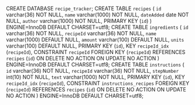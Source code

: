 CREATE DATABASE `recipe_tracker`;
CREATE TABLE `recipes` (
  `id` varchar(36) NOT NULL,
  `name` varchar(1000) NOT NULL,
  `dateAdded` date NOT NULL,
  `author` varchar(1000) NOT NULL,
  PRIMARY KEY (`id`)
) ENGINE=InnoDB DEFAULT CHARSET=utf8;
CREATE TABLE `ingredients` (
  `id` varchar(36) NOT NULL,
  `recipeId` varchar(36) NOT NULL,
  `name` varchar(1000) DEFAULT NULL,
  `amount` varchar(100) DEFAULT NULL,
  `units` varchar(100) DEFAULT NULL,
  PRIMARY KEY (`id`),
  KEY `recipeId_idx` (`recipeId`),
  CONSTRAINT `recipeId` FOREIGN KEY (`recipeId`) REFERENCES `recipes` (`id`) ON DELETE NO ACTION ON UPDATE NO ACTION
) ENGINE=InnoDB DEFAULT CHARSET=utf8;
CREATE TABLE `instructions` (
  `id` varchar(36) NOT NULL,
  `recipeId` varchar(36) NOT NULL,
  `stepNumber` int(10) NOT NULL,
  `text` varchar(1000) NOT NULL,
  PRIMARY KEY (`id`),
  KEY `recipeId_idx` (`recipeId`),
  CONSTRAINT `instructions_recipes` FOREIGN KEY (`recipeId`) REFERENCES `recipes` (`id`) ON DELETE NO ACTION ON UPDATE NO ACTION
) ENGINE=InnoDB DEFAULT CHARSET=utf8;

